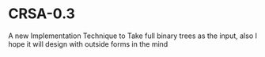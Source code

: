 # CRSA-0.3
A new Implementation Technique to Take full binary trees as the input, also I hope it will design with outside forms in the mind
